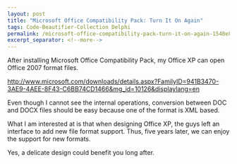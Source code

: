 ```yaml
---
layout: post
title: "Microsoft Office Compatibility Pack: Turn It On Again"
tags: Code-Beautifier-Collection Delphi
permalink: /microsoft-office-compatibility-pack-turn-it-on-again-1548e87d6dd2
excerpt_separator: <!--more-->
---
```


After installing Microsoft Office Compatibility Pack, my Office XP can open Office 2007 format files.

http://www.microsoft.com/downloads/details.aspx?FamilyID=941B3470-3AE9-4AEE-8F43-C6BB74CD1466&mg_id=10126&displaylang=en

Even though I cannot see the internal operations, conversion between DOC and DOCX files should be easy because one of the format is XML based.

What I am interested at is that when designing Office XP, the guys left an interface to add new file format support. Thus, five years later, we can enjoy the support for new formats.

Yes, a delicate design could benefit you long after.
<!--more-->